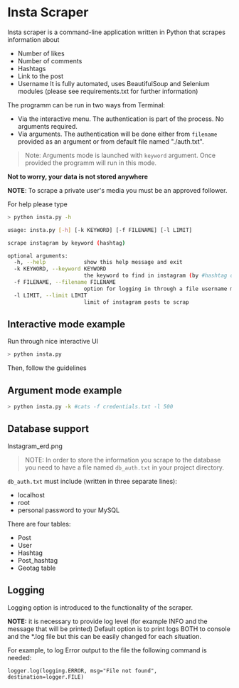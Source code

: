 # Insta Scraper

Insta scraper is a command-line application written in Python that scrapes information about
  * Number of likes 
  * Number of comments
  * Hashtags
  * Link to the post
  * Username 
It is fully automated, uses  BeautifulSoup and Selenium modules (please see requirements.txt for further information)

The programm can be run in two ways from Terminal:
  * Via the interactive menu. The authentication is part of the process. No arguments required.
  * Via arguments. The authentication will be done either from `filename` provided as an argument or from default file named "./auth.txt".
  > Note: Arguments mode is launched with `keyword` argument. Once provided the programm will run in this mode.

**Not to worry, your data is not stored anywhere**

**NOTE**: To scrape a private user's media you must be an approved follower.

For help please type
```sh
> python insta.py -h

usage: insta.py [-h] [-k KEYWORD] [-f FILENAME] [-l LIMIT]

scrape instagram by keyword (hashtag)

optional arguments:
  -h, --help            show this help message and exit
  -k KEYWORD, --keyword KEYWORD
                        the keyword to find in instagram (by #hashtag or @username)
  -f FILENAME, --filename FILENAME
                        option for logging in through a file username must be in the first line and password in the second one
  -l LIMIT, --limit LIMIT
                        limit of instagram posts to scrap
   ```


## Interactive mode example
Run through nice interactive UI
  
```sh
> python insta.py
```
Then, follow the guidelines

## Argument mode example
```sh
> python insta.py -k #cats -f credentials.txt -l 500 
```

## Database support

Instagram_erd.png

>NOTE: In order to store the information you scrape to the database you need to have a file named `db_auth.txt` in your project directory.

`db_auth.txt` must include (written in three separate lines):
* localhost
* root
* personal password to your MySQL


There are four tables:
* Post
* User
* Hashtag
* Post_hashtag
* Geotag table



## Logging

Logging option is introduced to the functionality of the scraper. 


**NOTE:** it is necessary to provide log level (for example INFO and the message that will be printed)
Default option is to print logs BOTH to console and the *.log file but this can be easily changed for each situation.

For example, to log Error output to the file the following command is needed:

```
logger.log(logging.ERROR, msg="File not found", destination=logger.FILE)
```  





